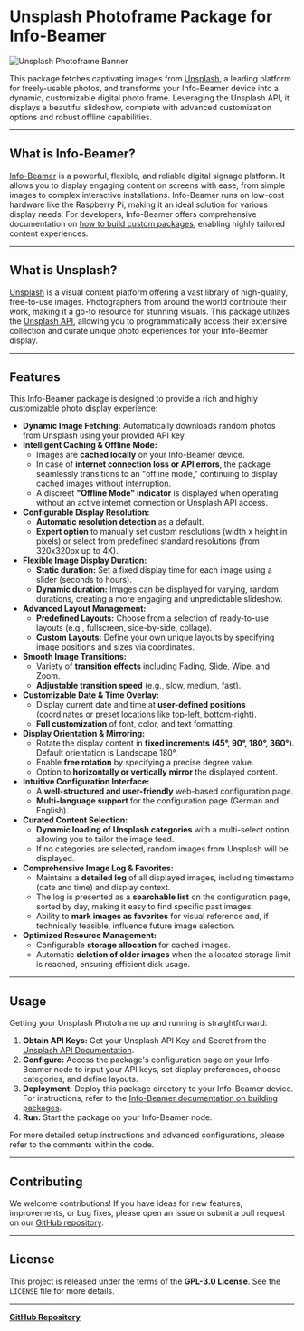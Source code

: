 # Unsplash Photoframe Package for Info-Beamer

![Unsplash Photoframe Banner](link_to_your_banner_image.png)

This package fetches captivating images from [Unsplash](https://unsplash.com), a leading platform for freely-usable photos, and transforms your Info-Beamer device into a dynamic, customizable digital photo frame. Leveraging the Unsplash API, it displays a beautiful slideshow, complete with advanced customization options and robust offline capabilities.

---

## What is Info-Beamer?

[Info-Beamer](https://info-beamer.com/) is a powerful, flexible, and reliable digital signage platform. It allows you to display engaging content on screens with ease, from simple images to complex interactive installations. Info-Beamer runs on low-cost hardware like the Raspberry Pi, making it an ideal solution for various display needs. For developers, Info-Beamer offers comprehensive documentation on [how to build custom packages](https://info-beamer.com/doc/building-packages), enabling highly tailored content experiences.

---

## What is Unsplash?

[Unsplash](https://unsplash.com) is a visual content platform offering a vast library of high-quality, free-to-use images. Photographers from around the world contribute their work, making it a go-to resource for stunning visuals. This package utilizes the [Unsplash API](https://unsplash.com/documentation), allowing you to programmatically access their extensive collection and curate unique photo experiences for your Info-Beamer display.

---

## Features

This Info-Beamer package is designed to provide a rich and highly customizable photo display experience:

* **Dynamic Image Fetching:** Automatically downloads random photos from Unsplash using your provided API key.
* **Intelligent Caching & Offline Mode:**
    * Images are **cached locally** on your Info-Beamer device.
    * In case of **internet connection loss or API errors**, the package seamlessly transitions to an "offline mode," continuing to display cached images without interruption.
    * A discreet **"Offline Mode" indicator** is displayed when operating without an active internet connection or Unsplash API access.
* **Configurable Display Resolution:**
    * **Automatic resolution detection** as a default.
    * **Expert option** to manually set custom resolutions (width x height in pixels) or select from predefined standard resolutions (from 320x320px up to 4K).
* **Flexible Image Display Duration:**
    * **Static duration:** Set a fixed display time for each image using a slider (seconds to hours).
    * **Dynamic duration:** Images can be displayed for varying, random durations, creating a more engaging and unpredictable slideshow.
* **Advanced Layout Management:**
    * **Predefined Layouts:** Choose from a selection of ready-to-use layouts (e.g., fullscreen, side-by-side, collage).
    * **Custom Layouts:** Define your own unique layouts by specifying image positions and sizes via coordinates.
* **Smooth Image Transitions:**
    * Variety of **transition effects** including Fading, Slide, Wipe, and Zoom.
    * **Adjustable transition speed** (e.g., slow, medium, fast).
* **Customizable Date & Time Overlay:**
    * Display current date and time at **user-defined positions** (coordinates or preset locations like top-left, bottom-right).
    * **Full customization** of font, color, and text formatting.
* **Display Orientation & Mirroring:**
    * Rotate the display content in **fixed increments (45°, 90°, 180°, 360°)**. Default orientation is Landscape 180°.
    * Enable **free rotation** by specifying a precise degree value.
    * Option to **horizontally or vertically mirror** the displayed content.
* **Intuitive Configuration Interface:**
    * A **well-structured and user-friendly** web-based configuration page.
    * **Multi-language support** for the configuration page (German and English).
* **Curated Content Selection:**
    * **Dynamic loading of Unsplash categories** with a multi-select option, allowing you to tailor the image feed.
    * If no categories are selected, random images from Unsplash will be displayed.
* **Comprehensive Image Log & Favorites:**
    * Maintains a **detailed log** of all displayed images, including timestamp (date and time) and display context.
    * The log is presented as a **searchable list** on the configuration page, sorted by day, making it easy to find specific past images.
    * Ability to **mark images as favorites** for visual reference and, if technically feasible, influence future image selection.
* **Optimized Resource Management:**
    * Configurable **storage allocation** for cached images.
    * Automatic **deletion of older images** when the allocated storage limit is reached, ensuring efficient disk usage.

---

## Usage

Getting your Unsplash Photoframe up and running is straightforward:

1.  **Obtain API Keys:** Get your Unsplash API Key and Secret from the [Unsplash API Documentation](https://unsplash.com/documentation).
2.  **Configure:** Access the package's configuration page on your Info-Beamer node to input your API keys, set display preferences, choose categories, and define layouts.
3.  **Deployment:** Deploy this package directory to your Info-Beamer device. For instructions, refer to the [Info-Beamer documentation on building packages](https://info-beamer.com/doc/building-packages).
4.  **Run:** Start the package on your Info-Beamer node.

For more detailed setup instructions and advanced configurations, please refer to the comments within the code.

---

## Contributing

We welcome contributions! If you have ideas for new features, improvements, or bug fixes, please open an issue or submit a pull request on our [GitHub repository](https://github.com/your-github-username/unsplash-photoframe-package).

---

## License

This project is released under the terms of the **GPL-3.0 License**. See the `LICENSE` file for more details.

---

**[GitHub Repository](https://github.com/your-github-username/unsplash-photoframe-package)**
